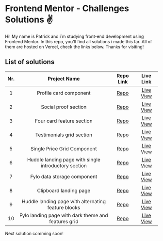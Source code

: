 # Frontend Mentor - Challenges Solutions :v:

Hi! My name is Patrick and i´m studying front-end development using Frontend Mentor. In this repo, you'll find
all solutions i made this far. All of them are hosted on Vercel, check the links below. Thanks for visiting!

## List of solutions
| Nr.   | Project Name  | Repo Link  | Live Link |
| :---: |:-------------:| :---------:| :--------:|
| 1 | Profile card component | [Repo](https://github.com/patrickpaiva/frontendmentor_challenges/tree/main/profile-card-component-main) | [Live View](https://profile-card-component-main-ochre.vercel.app/) |
| 2 | Social proof section | [Repo](https://github.com/patrickpaiva/frontendmentor_challenges/tree/main/social-proof-section-master) | [Live View](https://social-proof-section-master-murex-two.vercel.app/) |
| 3 | Four card feature section | [Repo](https://github.com/patrickpaiva/frontendmentor_challenges/tree/main/four-card-feature-section-master) | [Live View](https://four-card-feature-section-master-phi-three.vercel.app/) |
| 4 | Testimonials grid section | [Repo](https://github.com/patrickpaiva/frontendmentor_challenges/tree/main/Testimonials-grid-section) | [Live View](https://testimonials-grid-section-phi-woad.vercel.app/) |
| 5 | Single Price Grid Component | [Repo](https://github.com/patrickpaiva/frontendmentor_challenges/tree/main/single-price-grid-component-master) | [Live View](https://single-price-grid-component-master-woad.vercel.app/) |
| 6 | Huddle landing page with single introductory section | [Repo](https://github.com/patrickpaiva/frontendmentor_challenges/tree/main/huddle-landing-page-with-single-introductory-section-master) | [Live View](https://huddle-landing-page-with-single-introductory-section-master.patrickpaiva.vercel.app/) |
| 7 | Fylo data storage component | [Repo](https://github.com/patrickpaiva/frontendmentor_challenges/tree/main/fylo-data-storage-component-master) | [Live View](https://fylo-data-storage-component-master-pearl.vercel.app/) |
| 8 | Clipboard landing page | [Repo](https://github.com/patrickpaiva/frontendmentor_challenges/tree/main/clipboard-landing-page-master) | [Live View](https://clipboard-landing-page-master-swart.vercel.app/) |
| 9 | Huddle landing page with alternating feature blocks | [Repo](https://github.com/patrickpaiva/frontendmentor_challenges/tree/main/huddle-landing-page-with-alternating-feature-blocks-master) | [Live View](https://huddle-landing-page-with-alternating-feature-blocks-master.patrickpaiva.vercel.app/) |
| 10 | Fylo landing page with dark theme and features grid | [Repo](https://github.com/patrickpaiva/frontendmentor_challenges/tree/main/fylo-dark-theme-landing-page-master) | [Live View](https://fylo-dark-theme-landing-page-master-delta.vercel.app) |

Next solution comming soon!